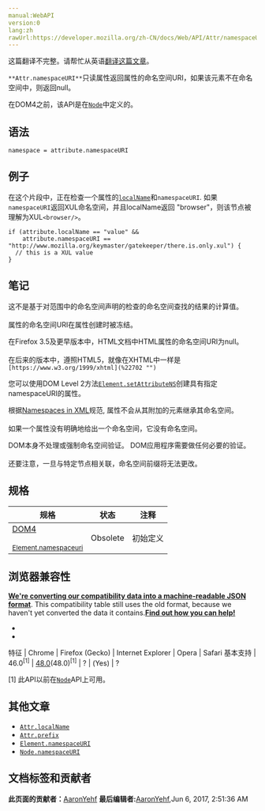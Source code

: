 ```yaml
---
manual:WebAPI
version:0
lang:zh
rawUrl:https://developer.mozilla.org/zh-CN/docs/Web/API/Attr/namespaceURI
---
```




这篇翻译不完整。请帮忙从英语[翻译这篇文章](%22700 "")。






`**Attr.namespaceURI**`只读属性返回属性的命名空间URI，如果该元素不在命名空间中，则返回null。



在DOM4之前，该API是在[`Node`](%2954 "Node是一个接口，许多DOM类型从这个接口继承，并允许类似地处理（或测试）这些各种类型。")中定义的。



## 语法<a name="语法"></a>

```
namespace = attribute.namespaceURI
```

## 例子<a name="例子"></a>


在这个片段中，正在检查一个属性的[`localName`](%22701 "此页面仍未被本地化, 期待您的翻译!")和`namespaceURI`. 如果`namespaceURI`返回XUL命名空间，并且localName返回 &quot;browser&quot;，则该节点被理解为XUL`<browser/>`。


```
if (attribute.localName == "value" && 
    attribute.namespaceURI == "http://www.mozilla.org/keymaster/gatekeeper/there.is.only.xul") {
  // this is a XUL value 
}
```

## 笔记<a name="笔记"></a>


这不是基于对范围中的命名空间声明的检查的命名空间查找的结果的计算值。<br></br>属性的命名空间URI在属性创建时被冻结。



在Firefox 3.5及更早版本中，HTML文档中HTML属性的命名空间URI为null。<br></br>在后来的版本中，遵照HTML5，就像在XHTML中一样是`[https://www.w3.org/1999/xhtml](%22702 "")`



您可以使用DOM Level 2方法[`Element.setAttributeNS`](%3708 "setAttributeNS 添加一个新属性或更改具有给定命名空间和名称的一个属性的值。")创建具有指定namespaceURI的属性。



根据[Namespaces in XML](%22703 "")规范, 属性不会从其附加的元素继承其命名空间。<br></br>如果一个属性没有明确地给出一个命名空间，它没有命名空间。



DOM本身不处理或强制命名空间验证。 DOM应用程序需要做任何必要的验证。<br></br>还要注意，一旦与特定节点相关联，命名空间前缀将无法更改。


## 规格<a name="规格"></a>
规格 | 状态 | 注释 
 ---  |  ---  |  ---  | 
[DOM4<br></br><small>Element.namespaceuri</small>](%22704 "") | Obsolete | 初始定义 


## 浏览器兼容性<a name="浏览器兼容性"></a>


**[We&#39;re converting our compatibility data into a machine-readable JSON format](%3344 "")**. This compatibility table still uses the old format, because we haven&#39;t yet converted the data it contains.**[Find out how you can help!](%3392 "")**


* 
* 
特征 | Chrome | Firefox (Gecko) | Internet Explorer | Opera | Safari 
基本支持 | 46.0<sup>[1]</sup> | [48.0](%4490 "Released on 2016-08-02.")(48.0)<sup>[1]</sup> | ? | (Yes) | ? 





[1] 此API以前在[`Node`](%2954 "Node是一个接口，许多DOM类型从这个接口继承，并允许类似地处理（或测试）这些各种类型。")API上可用。


## 其他文章<a name="其他文章"></a>

* [`Attr.localName`](%3699 "Attr.localName为只读属性，返回the local part of the qualified name of an element。")
* [`Attr.prefix`](%3700 "Attr.prefix 为只读属性，返回这个Attr的prefix，如果未被赋值则返回null。")
* [`Element.namespaceURI`](%10166 "Element.namespaceURI 是一个只读属性，它返回元素的命名空间，若该元素不在命名空间中则返回null .")
* [`Node.namespaceURI`](%15607 "Node.namespaceURI 是一个只读属性，返回节点的命名空间URI（namespace URI），如果节点不在一个命名空间中，则返回 null。当节点是文档节点时，返回当前文档的 XML 命名空间（namespace）。")



## 文档标签和贡献者
**此页面的贡献者：**[AaronYehf](%22705 "")
**最后编辑者:**[AaronYehf](%22705 ""),<time>Jun 6, 2017, 2:51:36 AM</time>


